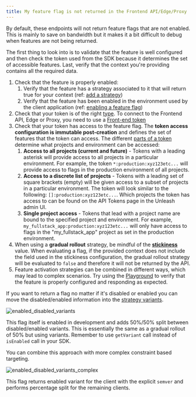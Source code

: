 ```yaml
---
title: My feature flag is not returned in the Frontend API/Edge/Proxy
---
```


By default, these endpoints will not return feature flags that are not enabled. This is mainly to save on bandwidth but it makes it a bit difficult to debug when features are not being returned. 

The first thing to look into is to validate that the feature is well configured and then check the token used from the SDK because it determines the set of accessible features. Last, verify that the context you're providing contains all the required data.

1. Check that the feature is properly enabled: 
    1. Verify that the feature has a strategy associated to it that will return true for your context (ref: [add a strategy](/how-to/how-to-create-feature-toggles#step-2))
    1. Verify that the feature has been enabled in the environment used by the client application (ref: [enabling a feature flag](/how-to/how-to-create-feature-toggles#step-3))
1. Check that your token is of the right [type](/reference/api-tokens-and-client-keys.mdx). To connect to the Frontend API, Edge or Proxy, you need to use a [Front-end token](/reference/api-tokens-and-client-keys#front-end-tokens)
1. Check that your token has access to the feature flag. The **token access configuration is immutable post-creation** and defines the set of features that the token can access. The different [parts of a token](/reference/api-tokens-and-client-keys#version-2) determine what projects and environment can be accessed:
    1. **Access to all projects (current and future)** - Tokens with a leading asterisk will provide access to all projects in a particular environment. For example, the token `*:production:xyz123etc...` will provide access to flags in the production environment of all projects.
    1. **Access to a discrete list of projects** - Tokens with a leading set of square brackets (empty) will be given access to a subset of projects in a particular environment. The token will look similar to the following: `[]:production:xyz123etc...`. Which projects the token has access to can be found on the API Tokens page in the Unleash admin UI.
    1. **Single project access** - Tokens that lead with a project name are bound to the specified project and environment. For example, `my_fullstack_app:production:xyz123etc...` will only have access to flags in the "my_fullstack_app" project as set in the production environment.
1. When using a **gradual rollout** strategy, be mindful of the **[stickiness](/reference/stickiness)** value. When evaluating a flag, if the provided context does not include the field used in the stickiness configuration, the gradual rollout strategy will be evaluated to `false` and therefore it will not be returned by the API.
1. Feature activation strategies can be combined in different ways, which may lead to complex scenarios. Try using the [Playground](/reference/playground.mdx) to verify that the feature is properly configured and responding as expected.


If you want to return a flag no matter if it's disabled or enabled you can move the disabled/enabled information into the [strategy variants](/strategy/variants).

![enabled_disabled_variants](/img/enabled-disabled-variants.png 'Using enabled and disabled variants')

This flag itself is enabled in development and adds 50%/50% split between disabled/enabled variants. This is essentially the same as a gradual rollout of 50% but using variants.
Remember to use `getVariant` call instead of `isEnabled` call in your SDK.

You can combine this approach with more complex constraint based targeting.

![enabled_disabled_variants_complex](/img/enabled-disabled-variants-complex.png 'Using enabled and disabled variants with constraints')

This flag returns enabled variant for the client with the explicit `semver` and performs percentage split for the remaining clients.
